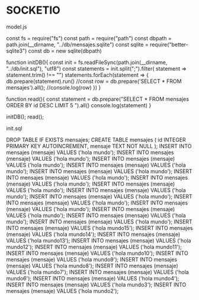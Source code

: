 # SOCKETIO

model.js


const fs = require("fs")
const path = require("path")
const dbpath = path.join(__dirname, "../db/mensajes.sqlite")
const sqlite = require("better-sqlite3")
const db = new sqlite(dbpath)

function initDB(){
    const init = fs.readFileSync(path.join(__dirname, "../db/init.sql"), "utf8")
    const statements = init.split(";").filter( statement => statement.trim() !== "")
    statements.forEach(statement => {
        db.prepare(statement).run()
        //const row = db.prepare('SELECT * FROM mensajes').all();
        //console.log(row)
    })
}

function read(){
    const statement = db.prepare("SELECT * FROM mensajes ORDER BY id DESC LIMIT 5 ").all()
    console.log(statement)
}

initDB();
read();

init.sql

DROP TABLE IF EXISTS mensajes;
CREATE TABLE mensajes (
    id INTEGER PRIMARY KEY AUTOINCREMENT,
    mensaje TEXT NOT NULL
);
INSERT INTO mensajes (mensaje) VALUES ('hola mundo');
INSERT INTO mensajes (mensaje) VALUES ('hola mundo');
INSERT INTO mensajes (mensaje) VALUES ('hola mundo');
INSERT INTO mensajes (mensaje) VALUES ('hola mundo');
INSERT INTO mensajes (mensaje) VALUES ('hola mundo');
INSERT INTO mensajes (mensaje) VALUES ('hola mundo');
INSERT INTO mensajes (mensaje) VALUES ('hola mundo');
INSERT INTO mensajes (mensaje) VALUES ('hola mundo');
INSERT INTO mensajes (mensaje) VALUES ('hola mundo');
INSERT INTO mensajes (mensaje) VALUES ('hola mundo');
INSERT INTO mensajes (mensaje) VALUES ('hola mundo');
INSERT INTO mensajes (mensaje) VALUES ('hola mundo');
INSERT INTO mensajes (mensaje) VALUES ('hola mundo');
INSERT INTO mensajes (mensaje) VALUES ('hola mundo');
INSERT INTO mensajes (mensaje) VALUES ('hola mundo');
INSERT INTO mensajes (mensaje) VALUES ('hola mundo15');
INSERT INTO mensajes (mensaje) VALUES ('hola mundo14');
INSERT INTO mensajes (mensaje) VALUES ('hola mundo13');
INSERT INTO mensajes (mensaje) VALUES ('hola mundo12');
INSERT INTO mensajes (mensaje) VALUES ('hola mundo11');
INSERT INTO mensajes (mensaje) VALUES ('hola mundo10');
INSERT INTO mensajes (mensaje) VALUES ('hola mundo9');
INSERT INTO mensajes (mensaje) VALUES ('hola mundo8');
INSERT INTO mensajes (mensaje) VALUES ('hola mundo7');
INSERT INTO mensajes (mensaje) VALUES ('hola mundo6');
INSERT INTO mensajes (mensaje) VALUES ('hola mundo4');
INSERT INTO mensajes (mensaje) VALUES ('hola mundo3');
INSERT INTO mensajes (mensaje) VALUES ('hola mundo2');
